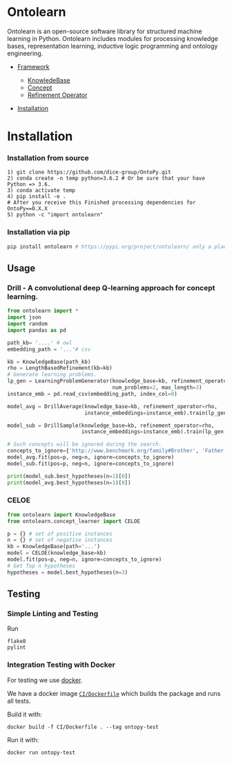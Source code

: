 # Ontolearn

Ontolearn is an open-source software library for structured machine learning in Python. Ontolearn includes modules for processing knowledge bases, representation learning, inductive logic programming and ontology engineering.

- [Framework](#Framework)
    - [KnowledeBase](#Knowledgebase)
    - [Concept](#Concept)        
    - [Refinement Operator](#Refinements)
            
- [Installation](#installation)

# Installation
### Installation from source
```
1) git clone https://github.com/dice-group/OntoPy.git
2) conda create -n temp python=3.6.2 # Or be sure that your have Python => 3.6.
3) conda activate temp
4) pip install -e .
# After you receive this Finished processing dependencies for OntoPy==0.X.X
5) python -c "import ontolearn"
```
### Installation via pip

```python
pip install ontolearn # https://pypi.org/project/ontolearn/ only a place holder.
```

## Usage
### Drill - A convolutional deep Q-learning approach for concept learning.
```python
from ontolearn import *
import json
import random
import pandas as pd

path_kb= '....' # owl
embedding_path = '...'# csv

kb = KnowledgeBase(path_kb)
rho = LengthBasedRefinement(kb=kb)
# Generate learning problems.
lp_gen = LearningProblemGenerator(knowledge_base=kb, refinement_operator=rho,
                                  num_problems=2, max_length=3)
instance_emb = pd.read_csv(embedding_path, index_col=0)

model_avg = DrillAverage(knowledge_base=kb, refinement_operator=rho,
                         instance_embeddings=instance_emb).train(lp_gen)

model_sub = DrillSample(knowledge_base=kb, refinement_operator=rho,
                        instance_embeddings=instance_emb).train(lp_gen)

# Such concepts will be ignored during the search.
concepts_to_ignore={'http://www.benchmark.org/family#Brother', 'Father', 'Grandparent'}
model_avg.fit(pos=p, neg=n, ignore=concepts_to_ignore)
model_sub.fit(pos=p, neg=n, ignore=concepts_to_ignore)

print(model_sub.best_hypotheses(n=1)[0])
print(model_avg.best_hypotheses(n=1)[0])
```

### CELOE

```python
from ontolearn import KnowledgeBase
from ontolearn.concept_learner import CELOE

p = {} # set of positive instances
n = {} # set of negative instances
kb = KnowledgeBase(path='...')
model = CELOE(knowledge_base=kb)
model.fit(pos=p, neg=n, ignore=concepts_to_ignore)
# Get Top n hypotheses
hypotheses = model.best_hypotheses(n=3)
```
## Testing

### Simple Linting and Testing

Run
```shell script
flake8
pylint
```

### Integration Testing with Docker

For testing we use [docker](https://docs.docker.com/engine/install/). 

We have a docker image [`CI/Dockerfile`](./CI/Dockerfile) which builds the package and runs all tests. 

Build it with:
```shell script
docker build -f CI/Dockerfile . --tag ontopy-test
```

Run it with:
```shell script
docker run ontopy-test
```